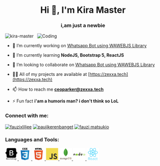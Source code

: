 <h1 align="center">Hi 👋, I'm Kira Master</h1>
<h3 align="center">i,am just a newbie</h3>

<img align="right" alt="Coding" width="400" src="https://media.tenor.com/rePDfDWO3XoAAAAd/hacking.gif">
<p align="left"> <img src="https://komarev.com/ghpvc/?username=kira-master&label=Profile%20views&color=0e75b6&style=flat" alt="kira-master" /> </p>

- 🔭 I’m currently working on [Whatsapp Bot using WAWEBJS Library](http://github.com/Kira-Master/ZexxaWWEBJS)

- 🌱 I’m currently learning **NodeJS, Bootstrap 5, ReactJS**

- 👯 I’m looking to collaborate on [Whatsapp Bot using WAWEBJS Library](http://github.com/Kira-Master/ZexxaWWEBJS)

- 👨‍💻 All of my projects are available at [https://zexxa.tech](https://zexxa.tech)

- 📫 How to reach me **ceoparker@zexxa.tech**

- ⚡ Fun fact **i'am a humoris man? i don't think so LoL**

<h3 align="left">Connect with me:</h3>
<p align="left">
<a href="https://fb.com/fauzixliljee" target="blank"><img align="center" src="https://raw.githubusercontent.com/rahuldkjain/github-profile-readme-generator/master/src/images/icons/Social/facebook.svg" alt="fauzixliljee" height="30" width="40" /></a>
<a href="https://instagram.com/paujikerenbanget" target="blank"><img align="center" src="https://raw.githubusercontent.com/rahuldkjain/github-profile-readme-generator/master/src/images/icons/Social/instagram.svg" alt="paujikerenbanget" height="30" width="40" /></a>
<a href="https://www.youtube.com/c/fauzi matsukio" target="blank"><img align="center" src="https://raw.githubusercontent.com/rahuldkjain/github-profile-readme-generator/master/src/images/icons/Social/youtube.svg" alt="fauzi matsukio" height="30" width="40" /></a>
</p>

<h3 align="left">Languages and Tools:</h3>
<p align="left"> <a href="https://getbootstrap.com" target="_blank" rel="noreferrer"> <img src="https://raw.githubusercontent.com/devicons/devicon/master/icons/bootstrap/bootstrap-plain-wordmark.svg" alt="bootstrap" width="40" height="40"/> </a> <a href="https://www.w3schools.com/css/" target="_blank" rel="noreferrer"> <img src="https://raw.githubusercontent.com/devicons/devicon/master/icons/css3/css3-original-wordmark.svg" alt="css3" width="40" height="40"/> </a> <a href="https://www.w3.org/html/" target="_blank" rel="noreferrer"> <img src="https://raw.githubusercontent.com/devicons/devicon/master/icons/html5/html5-original-wordmark.svg" alt="html5" width="40" height="40"/> </a> <a href="https://developer.mozilla.org/en-US/docs/Web/JavaScript" target="_blank" rel="noreferrer"> <img src="https://raw.githubusercontent.com/devicons/devicon/master/icons/javascript/javascript-original.svg" alt="javascript" width="40" height="40"/> </a> <a href="https://www.mongodb.com/" target="_blank" rel="noreferrer"> <img src="https://raw.githubusercontent.com/devicons/devicon/master/icons/mongodb/mongodb-original-wordmark.svg" alt="mongodb" width="40" height="40"/> </a> <a href="https://nodejs.org" target="_blank" rel="noreferrer"> <img src="https://raw.githubusercontent.com/devicons/devicon/master/icons/nodejs/nodejs-original-wordmark.svg" alt="nodejs" width="40" height="40"/> </a> <a href="https://reactjs.org/" target="_blank" rel="noreferrer"> <img src="https://raw.githubusercontent.com/devicons/devicon/master/icons/react/react-original-wordmark.svg" alt="react" width="40" height="40"/> </a> </p>

